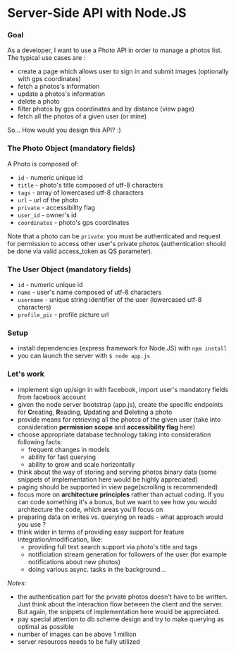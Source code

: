 # Server-Side API with Node.JS

### Goal
As a developer, I want to use a Photo API in order to manage a photos list. The typical use cases are :

- create a page which allows user to sign in and submit images (optionally with gps coordinates)
- fetch a photos's information
- update a photos's information
- delete a photo
- filter photos by gps coordinates and by distance (view page)
- fetch all the photos of a given user (or mine)

So... How would you design this API? :)

### The Photo Object (mandatory fields)
A Photo is composed of:

- `id` - numeric unique id 
- `title` - photo's title composed of utf-8 characters
- `tags` - array of lowercased utf-8 characters 
- `url` - url of the photo
- `private` - accessibility flag
- `user_id` - owner's id
- `coordinates` - photo's gps coordinates

Note that a photo can be `private`: you must be authenticated and request for permission to access other user's private photos (authentication should be done via valid access_token as QS parameter).

### The User Object (mandatory fields)
- `id` - numeric unique id 
- `name` - user's name composed of utf-8 characters
- `username` - unique string identifier of the user (lowercased utf-8 characters)
- `profile_pic` - profile picture url


### Setup

- install dependencies (express framework for Node.JS) with `npm install`
- you can launch the server with `$ node app.js`

### Let's work

- implement sign up/sign in with facebook, import user's mandatory fields from facebook account
- given the node server bootstrap (app.js), create the specific endpoints for **C**reating, **R**eading, **U**pdating and **D**eleting a photo
- provide means for retrieving all the photos of the given user (take into consideration **permission scope** and **accessibility flag** here)
- choose appropriate database technology taking into consideration following facts:
	- frequent changes in models
	- ability for fast querying
	- ability to grow and scale horizontally
- think about the way of storing and serving photos binary data (some snippets of implementation here would be highly appreciated)
- paging should be supported in view page(scrolling is recommended)
- focus more on **architecture principles** rather than actual coding. If you can code something it's a bonus, but we want to see how you would architecture the code, which areas you'll focus on
- preparing data on writes vs. querying on reads - what approach would you use ?
- think wider in terms of providing easy support for feature integration/modification, like:
	- providing full text search support via photo's title and tags
	- notificiation stream generation for followers of the user (for example notifications about new photos)
	- doing various async. tasks in the background...

*Notes:*

- the authentication part for the private photos doesn't have to be written. Just think about the interaction flow between the client and the server. But again, the snippets of implementation here would be appreciated.
- pay special attention to db scheme design and try to make querying as optimal as possible
- number of images can be above 1 million
- server resources needs to be fully utilized

